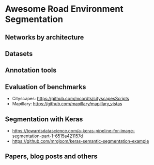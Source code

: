 # Awesome Road Environment Segmentation





## Networks by architecture



##  Datasets





## Annotation tools





## Evaluation of benchmarks

- Cityscapes: https://github.com/mcordts/cityscapesScripts
- Mapillary: https://github.com/mapillary/mapillary_vistas



## Segmentation with Keras

- https://towardsdatascience.com/a-keras-pipeline-for-image-segmentation-part-1-6515a421157d
- https://github.com/mrgloom/keras-semantic-segmentation-example



## Papers, blog posts and others



